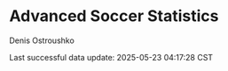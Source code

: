 # Advanced Soccer Statistics
Denis Ostroushko

<!-- gfm -->

Last successful data update: 2025-05-23 04:17:28 CST
